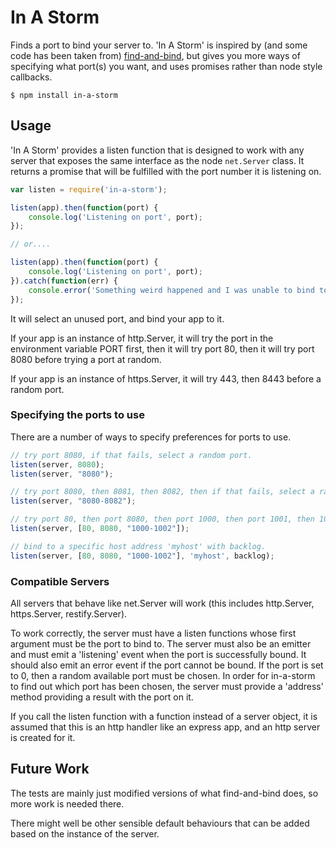 In A Storm
==========

Finds a port to bind your server to.  'In A Storm' is inspired by (and some code has been
taken from) [find-and-bind](https://github.com/gyllstromk/node-find-and-bind), but gives
you more ways of specifying what port(s) you want, and uses promises rather than node style
callbacks.

    $ npm install in-a-storm

Usage
-----

'In A Storm' provides a listen function that is designed to work with any server
that exposes the same interface as the node `net.Server` class.  It returns
a promise that will be fulfilled with the port number it is listening on.

```js
var listen = require('in-a-storm');

listen(app).then(function(port) {
	console.log('Listening on port', port);
});

// or....

listen(app).then(function(port) {
	console.log('Listening on port', port);
}).catch(function(err) {
	console.error('Something weird happened and I was unable to bind to any port at all : ' + err);
});
```

It will select an unused port, and bind your app to it.

If your app is an instance of http.Server, it will try the port in the environment variable PORT
first, then it will try port 80, then it will try port 8080 before trying a port at random.

If your app is an instance of https.Server, it will try 443, then 8443 before a random port.

### Specifying the ports to use

There are a number of ways to specify preferences for ports to use.


```js
// try port 8080, if that fails, select a random port.
listen(server, 8080);
listen(server, "8080");

// try port 8080, then 8081, then 8082, then if that fails, select a random port.
listen(server, "8080-8082");

// try port 80, then port 8080, then port 1000, then port 1001, then 1002, then a random port.
listen(server, [80, 8080, "1000-1002"]);

// bind to a specific host address 'myhost' with backlog.
listen(server, [80, 8080, "1000-1002"], 'myhost', backlog);
```

### Compatible Servers

All servers that behave like net.Server will work (this includes http.Server, https.Server,
restify.Server).

To work correctly, the server must have a listen functions whose first argument must be the port to
bind to. The server must also be an emitter and must emit a 'listening' event when the port is
successfully bound.  It should also emit an error event if the port cannot be bound.
If the port is set to 0, then a random available port must be chosen.  In order for in-a-storm to
find out which port has been chosen, the server must provide a 'address' method providing a result
with the port on it.

If you call the listen function with a function instead of a server object, it is assumed that this
is an http handler like an express app, and an http server is created for it.

Future Work
-----------

The tests are mainly just modified versions of what find-and-bind does, so more work is needed
there.

There might well be other sensible default behaviours that can be added based on the
instance of the server.
